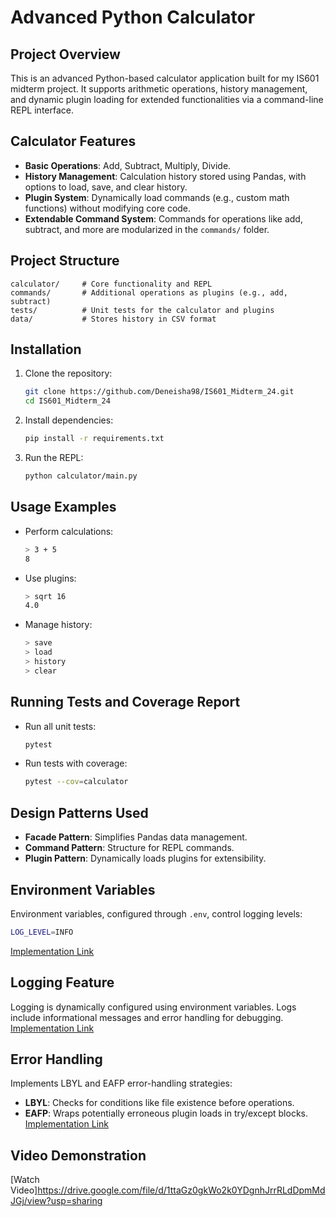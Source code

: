 # Advanced Python Calculator

## Project Overview
This is an advanced Python-based calculator application built for my IS601 midterm project. It supports arithmetic operations, history management, and dynamic plugin loading for extended functionalities via a command-line REPL interface.

## Calculator Features
- **Basic Operations**: Add, Subtract, Multiply, Divide.
- **History Management**: Calculation history stored using Pandas, with options to load, save, and clear history.
- **Plugin System**: Dynamically load commands (e.g., custom math functions) without modifying core code.
- **Extendable Command System**: Commands for operations like add, subtract, and more are modularized in the `commands/` folder.

## Project Structure
```
calculator/     # Core functionality and REPL
commands/       # Additional operations as plugins (e.g., add, subtract)
tests/          # Unit tests for the calculator and plugins
data/           # Stores history in CSV format
```

## Installation
1. Clone the repository:
   ```sh
   git clone https://github.com/Deneisha98/IS601_Midterm_24.git
   cd IS601_Midterm_24
   ```
2. Install dependencies:
   ```sh
   pip install -r requirements.txt
   ```
3. Run the REPL:
   ```sh
   python calculator/main.py
   ```

## Usage Examples
- Perform calculations:
  ```sh
  > 3 + 5
  8
  ```
- Use plugins:
  ```sh
  > sqrt 16
  4.0
  ```
- Manage history:
  ```sh
  > save
  > load
  > history
  > clear
  ```

## Running Tests and Coverage Report
- Run all unit tests:
  ```sh
  pytest
  ```
- Run tests with coverage:
  ```sh
  pytest --cov=calculator
  ```

## Design Patterns Used
- **Facade Pattern**: Simplifies Pandas data management.
- **Command Pattern**: Structure for REPL commands.
- **Plugin Pattern**: Dynamically loads plugins for extensibility.

## Environment Variables
Environment variables, configured through `.env`, control logging levels:
```sh
LOG_LEVEL=INFO
```
[Implementation Link](https://github.com/Darshuu25/midterm/blob/main/calculator/main.py#L9)

## Logging Feature
Logging is dynamically configured using environment variables. Logs include informational messages and error handling for debugging.
[Implementation Link](https://github.com/Darshuu25/midterm/blob/main/calculator/main.py#L36)

## Error Handling
Implements LBYL and EAFP error-handling strategies:
- **LBYL**: Checks for conditions like file existence before operations.
- **EAFP**: Wraps potentially erroneous plugin loads in try/except blocks.
[Implementation Link](https://github.com/Darshuu25/midterm/blob/main/calculator/main.py#L66)

## Video Demonstration
[Watch Video]https://drive.google.com/file/d/1ttaGz0gkWo2k0YDgnhJrrRLdDpmMdJGj/view?usp=sharing

